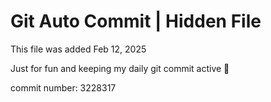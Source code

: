 # Git Auto Commit | Hidden File

This file was added Feb 12, 2025

Just for fun and keeping my daily git commit active 🤪

commit number: 3228317
